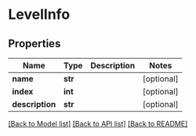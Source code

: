 # LevelInfo

## Properties
Name | Type | Description | Notes
------------ | ------------- | ------------- | -------------
**name** | **str** |  | [optional] 
**index** | **int** |  | [optional] 
**description** | **str** |  | [optional] 

[[Back to Model list]](../README.md#documentation-for-models) [[Back to API list]](../README.md#documentation-for-api-endpoints) [[Back to README]](../README.md)


